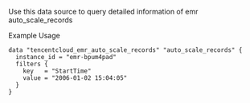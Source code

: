 Use this data source to query detailed information of emr auto_scale_records

Example Usage

```hcl
data "tencentcloud_emr_auto_scale_records" "auto_scale_records" {
  instance_id = "emr-bpum4pad"
  filters {
    key   = "StartTime"
    value = "2006-01-02 15:04:05"
  }
}
```
